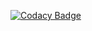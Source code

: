 
[![Codacy Badge](https://api.codacy.com/project/badge/Grade/f0a9439a00354b12bf8de1f3ca8e48ce)](https://app.codacy.com/app/jeyanandhini/kpit?utm_source=github.com&utm_medium=referral&utm_content=jeyanandhini/kpit&utm_campaign=Badge_Grade_Dashboard)

        
